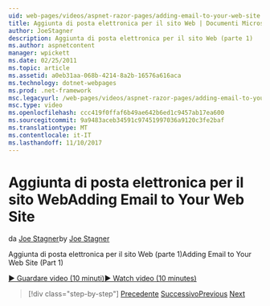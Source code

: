```yaml
---
uid: web-pages/videos/aspnet-razor-pages/adding-email-to-your-web-site
title: Aggiunta di posta elettronica per il sito Web | Documenti Microsoft
author: JoeStagner
description: Aggiunta di posta elettronica per il sito Web (parte 1)
ms.author: aspnetcontent
manager: wpickett
ms.date: 02/25/2011
ms.topic: article
ms.assetid: a0eb31aa-068b-4214-8a2b-16576a616aca
ms.technology: dotnet-webpages
ms.prod: .net-framework
msc.legacyurl: /web-pages/videos/aspnet-razor-pages/adding-email-to-your-web-site
msc.type: video
ms.openlocfilehash: ccc419f0ffaf6b49ae642b6ed1c9457ab17ea600
ms.sourcegitcommit: 9a9483aceb34591c97451997036a9120c3fe2baf
ms.translationtype: MT
ms.contentlocale: it-IT
ms.lasthandoff: 11/10/2017
---
```

<a name="adding-email-to-your-web-site"></a><span data-ttu-id="81b0c-103">Aggiunta di posta elettronica per il sito Web</span><span class="sxs-lookup"><span data-stu-id="81b0c-103">Adding Email to Your Web Site</span></span>
====================
<span data-ttu-id="81b0c-104">da [Joe Stagner](https://github.com/JoeStagner)</span><span class="sxs-lookup"><span data-stu-id="81b0c-104">by [Joe Stagner](https://github.com/JoeStagner)</span></span>

<span data-ttu-id="81b0c-105">Aggiunta di posta elettronica per il sito Web (parte 1)</span><span class="sxs-lookup"><span data-stu-id="81b0c-105">Adding Email to Your Web Site (Part 1)</span></span>

[<span data-ttu-id="81b0c-106">&#9654; Guardare video (10 minuti)</span><span class="sxs-lookup"><span data-stu-id="81b0c-106">&#9654; Watch video (10 minutes)</span></span>](https://channel9.msdn.com/Blogs/ASP-NET-Site-Videos/adding-email-to-your-web-site)

>[!div class="step-by-step"]
<span data-ttu-id="81b0c-107">[Precedente](working-with-video.md)
[Successivo](adding-search-to-your-web-site.md)</span><span class="sxs-lookup"><span data-stu-id="81b0c-107">[Previous](working-with-video.md)
[Next](adding-search-to-your-web-site.md)</span></span>

